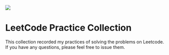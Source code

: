 ![](https://github.com/ZhangYizhe/LeetCode/blob/master/other/leetCode.png)

# LeetCode Practice Collection

This collection recorded my practices of solving the problems on Leetcode. If you have any questions, please feel free to issue them.